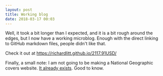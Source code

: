 ```yaml
---
layout: post
title: Working blog
date: 2018-03-17 00:03
---
```


Well, it took a bit longer than I expected, and it is a bit rough around the edges, but I now have a working microblog. Enough with the direct linking to GitHub markdown files, people didn't like that.

Check it out at https://richardlitt.github.io/2117.91USD/

Finally, a small note: I am not going to be making a National Geographic covers website. [It already exists](http://www.coverbrowser.com/covers/national-geographic/26). Good to know.